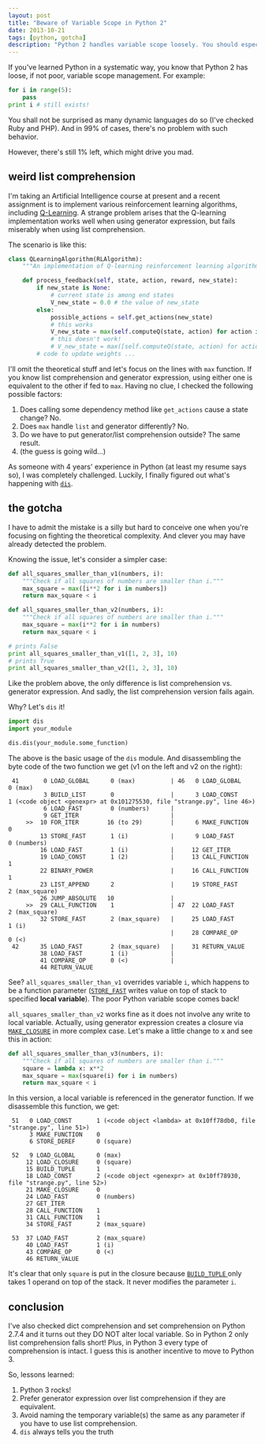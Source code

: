 ```yaml
---
layout: post
title: "Beware of Variable Scope in Python 2"
date: 2013-10-21
tags: [python, gotcha]
description: "Python 2 handles variable scope loosely. You should especially pay attention of temporary variables in list comprehension."
---
```


If you've learned Python in a systematic way, you know that Python 2 has loose, if not poor, variable scope management. For example:

```python
for i in range(5):
    pass
print i # still exists!
```

You shall not be surprised as many dynamic languages do so (I've checked Ruby and PHP). And in 99% of cases, there's no problem with such behavior.

However, there's still 1% left, which might drive you mad.

## weird list comprehension

I'm taking an Artificial Intelligence course at present and a recent assignment is to implement various reinforcement learning algorithms, including [Q-Learning](http://en.wikipedia.org/wiki/Q_learning). A strange problem arises that the Q-learning implementation works well when using generator expression, but fails miserably when using list comprehension.

The scenario is like this:

```python
class QLearningAlgorithm(RLAlgorithm):
    """An implementation of Q-learning reinforcement learning algorithm."""

    def process_feedback(self, state, action, reward, new_state):
        if new_state is None:
            # current state is among end states
            V_new_state = 0.0 # the value of new_state
        else:
            possible_actions = self.get_actions(new_state)
            # this works
            V_new_state = max(self.computeQ(state, action) for action in possible_actions)
            # this doesn't work!
            # V_new_state = max([self.computeQ(state, action) for action in possible_actions])
        # code to update weights ...
```

I'll omit the theoretical stuff and let's focus on the lines with `max` function. If you know list comprehension and generator expression, using either one is equivalent to the other if fed to `max`. Having no clue, I checked the following possible factors:

1. Does calling some dependency method like `get_actions` cause a state change? No.
2. Does `max` handle `list` and generator differently? No.
3. Do we have to put generator/list comprehension outside? The same result.
4. (the guess is going wild…)

As someone with 4 years' experience in Python (at least my resume says so), I was completely challenged. Luckily, I finally figured out what's happening with [`dis`](http://docs.python.org/2/library/dis.html).

## the gotcha

I have to admit the mistake is a silly but hard to conceive one when you're focusing on fighting the theoretical complexity. And clever you may have already detected the problem.

Knowing the issue, let's consider a simpler case:

```python
def all_squares_smaller_than_v1(numbers, i):
    """Check if all squares of numbers are smaller than i."""
    max_square = max([i**2 for i in numbers])
    return max_square < i

def all_squares_smaller_than_v2(numbers, i):
    """Check if all squares of numbers are smaller than i."""
    max_square = max(i**2 for i in numbers)
    return max_square < i

# prints False
print all_squares_smaller_than_v1([1, 2, 3], 10)
# prints True
print all_squares_smaller_than_v2([1, 2, 3], 10)
```

Like the problem above, the only difference is list comprehension vs. generator expression. And sadly, the list comprehension version fails again.

Why? Let's `dis` it!

```python
import dis
import your_module

dis.dis(your_module.some_function)
```

The above is the basic usage of the `dis` module. And disassembling the byte code of the two function we get (v1 on the left and v2 on the right):

```
 41       0 LOAD_GLOBAL      0 (max)          | 46   0 LOAD_GLOBAL      0 (max)
          3 BUILD_LIST       0                |      3 LOAD_CONST       1 (<code object <genexpr> at 0x101275530, file "strange.py", line 46>)
          6 LOAD_FAST        0 (numbers)      |
          9 GET_ITER                          |
     >>  10 FOR_ITER        16 (to 29)        |      6 MAKE_FUNCTION    0
         13 STORE_FAST       1 (i)            |      9 LOAD_FAST        0 (numbers)
         16 LOAD_FAST        1 (i)            |     12 GET_ITER
         19 LOAD_CONST       1 (2)            |     13 CALL_FUNCTION    1
         22 BINARY_POWER                      |     16 CALL_FUNCTION    1
         23 LIST_APPEND      2                |     19 STORE_FAST       2 (max_square)
         26 JUMP_ABSOLUTE   10                |
     >>  29 CALL_FUNCTION    1                | 47  22 LOAD_FAST        2 (max_square)
         32 STORE_FAST       2 (max_square)   |     25 LOAD_FAST        1 (i)
                                              |     28 COMPARE_OP       0 (<)
 42      35 LOAD_FAST        2 (max_square)   |     31 RETURN_VALUE
         38 LOAD_FAST        1 (i)            |
         41 COMPARE_OP       0 (<)            |
         44 RETURN_VALUE
```

See? `all_squares_smaller_than_v1` overrides variable `i`, which happens to be a function parameter ([`STORE_FAST`](http://docs.python.org/2/library/dis.html#opcode-STORE_FAST) writes value on top of stack to specified **local variable**). The poor Python variable scope comes back!

`all_squares_smaller_than_v2` works fine as it does not involve any write to local variable. Actually, using generator expression creates a closure via [`MAKE_CLOSURE`](http://docs.python.org/2/library/dis.html#opcode-MAKE_CLOSURE) in more complex case. Let's make a little change to x and see this in action:

```python
def all_squares_smaller_than_v3(numbers, i):
    """Check if all squares of numbers are smaller than i."""
    square = lambda x: x**2
    max_square = max(square(i) for i in numbers)
    return max_square < i
```

In this version, a local variable is referenced in the generator function. If we disassemble this function, we get:

```
 51   0 LOAD_CONST       1 (<code object <lambda> at 0x10ff78db0, file "strange.py", line 51>)
      3 MAKE_FUNCTION    0
      6 STORE_DEREF      0 (square)

 52   9 LOAD_GLOBAL      0 (max)
     12 LOAD_CLOSURE     0 (square)
     15 BUILD_TUPLE      1
     18 LOAD_CONST       2 (<code object <genexpr> at 0x10ff78930, file "strange.py", line 52>)
     21 MAKE_CLOSURE     0
     24 LOAD_FAST        0 (numbers)
     27 GET_ITER
     28 CALL_FUNCTION    1
     31 CALL_FUNCTION    1
     34 STORE_FAST       2 (max_square)

 53  37 LOAD_FAST        2 (max_square)
     40 LOAD_FAST        1 (i)
     43 COMPARE_OP       0 (<)
     46 RETURN_VALUE
```

It's clear that only `square` is put in the closure because [`BUILD_TUPLE` ](http://docs.python.org/2/library/dis.html#opcode-BUILD_TUPLE) only takes 1 operand on top of the stack. It never modifies the parameter `i`.

## conclusion

I've also checked dict comprehension and set comprehension on Python 2.7.4 and it turns out they DO NOT alter local variable. So in Python 2 only list comprehension falls short! Plus, in Python 3 every type of comprehension is intact. I guess this is another incentive to move to Python 3.

So, lessons learned:

1. Python 3 rocks!
2. Prefer generator expression over list comprehension if they are equivalent.
3. Avoid naming the temporary variable(s) the same as any parameter if you have to use list comprehension.
4. `dis` always tells you the truth
